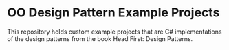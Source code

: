 # OO Design Pattern Example Projects

This repository holds custom example projects that are C# implementations of the design patterns from the book Head First: Design Patterns.